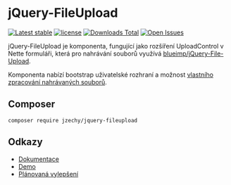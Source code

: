 # jQuery-FileUpload

[![Latest stable](https://img.shields.io/packagist/v/jzechy/jquery-fileupload.svg?style=flat-square)](https://packagist.org/packages/jzechy/jquery-fileupload)
[![license](https://img.shields.io/github/license/jzechy/jquery-fileupload.svg?maxAge=2592000&style=flat-square)](https://github.com/JZechy/jQuery-FileUpload/blob/master/LICENSE)
[![Downloads Total](https://img.shields.io/packagist/dt/jzechy/jquery-fileupload.svg?style=flat-square)](https://packagist.org/packages/jzechy/jquery-fileupload)
[![Open Issues](https://img.shields.io/github/issues/jzechy/jquery-fileupload.svg?style=flat-square)](https://github.com/JZechy/jquery-fileupload/issues)

jQuery-FileUpload je komponenta, fungující jako rozšíření UploadControl v Nette formuláři, která pro nahrávání souborů využívá [blueimp/jQuery-File-Upload](https://github.com/blueimp/jQuery-File-Upload).

Komponenta nabízí bootstrap uživatelské rozhraní a možnost [vlastního zpracování nahrávaných souborů](https://github.com/JZechy/jQuery-FileUpload/wiki/Upload-model).

## Composer
```
composer require jzechy/jquery-fileupload
```

## Odkazy
* [Dokumentace](https://github.com/JZechy/jQuery-FileUpload/wiki)
* [Demo](http://zechy.cz/fileupload/)
* [Plánovaná vylepšení](https://github.com/JZechy/jQuery-FileUpload/wiki/Pl%C3%A1novan%C3%A1-vylep%C5%A1en%C3%AD)
